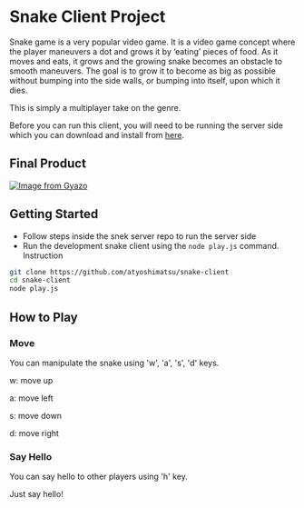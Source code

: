 # Snake Client Project

Snake game is a very popular video game. It is a video game concept where the player maneuvers a dot and grows it by ‘eating’ pieces of food. As it moves and eats, it grows and the growing snake becomes an obstacle to smooth maneuvers. The goal is to grow it to become as big as possible without bumping into the side walls, or bumping into itself, upon which it dies.

This is simply a multiplayer take on the genre.

Before you can run this client, you will need to be running the server side which you can download and install from [here](https://github.com/atyoshimatsu/snek-multiplayer).

## Final Product
[![Image from Gyazo](https://i.gyazo.com/25df9fa3d2aa825845475e9861e66ce7.gif)](https://gyazo.com/25df9fa3d2aa825845475e9861e66ce7)

## Getting Started

- Follow steps inside the snek server repo to run the server side
- Run the development snake client using the `node play.js` command.
Instruction
```bash
git clone https://github.com/atyoshimatsu/snake-client
cd snake-client
node play.js
```

## How to Play
### Move
You can manipulate the snake using 'w', 'a', 's', 'd' keys.

w: move up

a: move left

s: move down

d: move right

### Say Hello
You can say hello to other players using 'h' key.

Just say hello!
